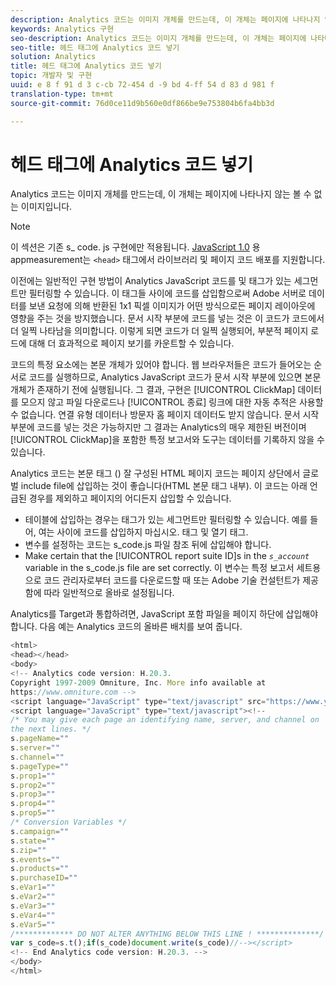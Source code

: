 ```yaml
---
description: Analytics 코드는 이미지 개체를 만드는데, 이 개체는 페이지에 나타나지 않는 볼 수 없는 이미지입니다.
keywords: Analytics 구현
seo-description: Analytics 코드는 이미지 개체를 만드는데, 이 개체는 페이지에 나타나지 않는 볼 수 없는 이미지입니다.
seo-title: 헤드 태그에 Analytics 코드 넣기
solution: Analytics
title: 헤드 태그에 Analytics 코드 넣기
topic: 개발자 및 구현
uuid: e 8 f 91 d 3 c-cb 72-454 d -9 bd 4-ff 54 d 83 d 981 f
translation-type: tm+mt
source-git-commit: 76d0ce11d9b560e0df866be9e753804b6fa4bb3d

---
```



# 헤드 태그에 Analytics 코드 넣기

Analytics 코드는 이미지 개체를 만드는데, 이 개체는 페이지에 나타나지 않는 볼 수 없는 이미지입니다.

>[!NOTE]
>
>이 섹션은 기존 s_ code. js 구현에만 적용됩니다. [JavaScript 1.0](../../../implement/js-implementation/c-appmeasurement-js/appmeasure-mjs.md#concept_F3957D7093A94216BD79F35CFC1557E8) 용 appmeasurement는 `<head>` 태그에서 라이브러리 및 페이지 코드 배포를 지원합니다.

이전에는 일반적인 구현 방법이 Analytics JavaScript 코드를 <head><meta http-equiv="Content-Type" content="text/html; charset=UTF-8"> 및 </head> 태그가 있는 세그먼트만 필터링할 수 있습니다. 이 태그들 사이에 코드를 삽입함으로써 Adobe 서버로 데이터를 보낸 요청에 의해 반환된 1x1 픽셀 이미지가 어떤 방식으로든 페이지 레이아웃에 영향을 주는 것을 방지했습니다. 문서 시작 부분에 코드를 넣는 것은 이 코드가 코드에서 더 일찍 나타남을 의미합니다. 이렇게 되면 코드가 더 일찍 실행되어, 부분적 페이지 로드에 대해 더 효과적으로 페이지 보기를 카운트할 수 있습니다.

코드의 특정 요소에는 본문 개체가 있어야 합니다. 웹 브라우저들은 코드가 들어오는 순서로 코드를 실행하므로, Analytics JavaScript 코드가 문서 시작 부분에 있으면 본문 개체가 존재하기 전에 실행됩니다. 그 결과, 구현은 [!UICONTROL ClickMap] 데이터를 모으지 않고 파일 다운로드나 [!UICONTROL 종료] 링크에 대한 자동 추적은 사용할 수 없습니다. 연결 유형 데이터나 방문자 홈 페이지 데이터도 받지 않습니다. 문서 시작 부분에 코드를 넣는 것은 가능하지만 그 결과는 Analytics의 매우 제한된 버전이며 [!UICONTROL ClickMap]을 포함한 특정 보고서와 도구는 데이터를 기록하지 않을 수 있습니다.

Analytics 코드는 본문 태그 (<BODY></BODY>) 잘 구성된 HTML 페이지 코드는 페이지 상단에서 글로벌 include file에 삽입하는 것이 좋습니다(HTML 본문 태그 내부). 이 코드는 아래 언급된 경우를 제외하고 페이지의 어디든지 삽입할 수 있습니다.

* 테이블에 삽입하는 경우는 <td></td> 태그가 있는 세그먼트만 필터링할 수 있습니다. 예를 들어, 여는 사이에 코드를 삽입하지 마십시오. <tr> 태그 및 열기 <td> 태그.
* 변수를 설정하는 코드는 s_code.js 파일 참조 뒤에 삽입해야 합니다.
* Make certain that the [!UICONTROL report suite ID]s in the *`s_account`* variable in the s_code.js file are set correctly. 이 변수는 특정 보고서 세트용으로 코드 관리자로부터 코드를 다운로드할 때 또는 Adobe 기술 컨설턴트가 제공함에 따라 일반적으로 올바로 설정됩니다.

Analytics를 Target과 통합하려면, JavaScript 포함 파일을 페이지 하단에 삽입해야 합니다. 다음 예는 Analytics 코드의 올바른 배치를 보여 줍니다.

```js
<html> 
<head></head> 
<body> 
<!-- Analytics code version: H.20.3. 
Copyright 1997-2009 Omniture, Inc. More info available at 
https://www.omniture.com --> 
<script language="JavaScript" type="text/javascript" src="https://www.yourdomain.com/js/s_code.js"></script> 
<script language="JavaScript" type="text/javascript"><!-- 
/* You may give each page an identifying name, server, and channel on 
the next lines. */ 
s.pageName="" 
s.server="" 
s.channel="" 
s.pageType="" 
s.prop1="" 
s.prop2="" 
s.prop3="" 
s.prop4="" 
s.prop5="" 
/* Conversion Variables */ 
s.campaign="" 
s.state="" 
s.zip="" 
s.events="" 
s.products="" 
s.purchaseID="" 
s.eVar1="" 
s.eVar2="" 
s.eVar3="" 
s.eVar4="" 
s.eVar5="" 
/************* DO NOT ALTER ANYTHING BELOW THIS LINE ! **************/ 
var s_code=s.t();if(s_code)document.write(s_code)//--></script> 
<!-- End Analytics code version: H.20.3. --> 
</body> 
</html> 
```

